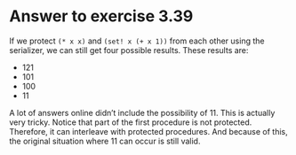 # Answer to exercise 3.39

If we protect `(* x x)` and `(set! x (+ x 1))` from each other using the serializer, we can still 
get four possible results. These results are:
- 121
- 101
- 100
- 11

A lot of answers online didn’t include the possibility of 11. This is actually very tricky. Notice 
that part of the first procedure is not protected. Therefore, it can interleave with protected procedures. 
And because of this, the original situation where 11 can occur is still valid.

